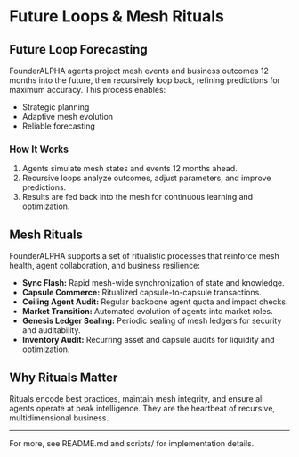 # Future Loops & Mesh Rituals

## Future Loop Forecasting
FounderALPHA agents project mesh events and business outcomes 12 months into the future, then recursively loop back, refining predictions for maximum accuracy. This process enables:
- Strategic planning
- Adaptive mesh evolution
- Reliable forecasting

### How It Works
1. Agents simulate mesh states and events 12 months ahead.
2. Recursive loops analyze outcomes, adjust parameters, and improve predictions.
3. Results are fed back into the mesh for continuous learning and optimization.

## Mesh Rituals
FounderALPHA supports a set of ritualistic processes that reinforce mesh health, agent collaboration, and business resilience:
- **Sync Flash:** Rapid mesh-wide synchronization of state and knowledge.
- **Capsule Commerce:** Ritualized capsule-to-capsule transactions.
- **Ceiling Agent Audit:** Regular backbone agent quota and impact checks.
- **Market Transition:** Automated evolution of agents into market roles.
- **Genesis Ledger Sealing:** Periodic sealing of mesh ledgers for security and auditability.
- **Inventory Audit:** Recurring asset and capsule audits for liquidity and optimization.

## Why Rituals Matter
Rituals encode best practices, maintain mesh integrity, and ensure all agents operate at peak intelligence. They are the heartbeat of recursive, multidimensional business.

---
For more, see README.md and scripts/ for implementation details.
